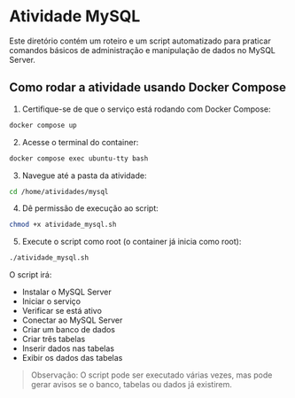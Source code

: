 
# Atividade MySQL

Este diretório contém um roteiro e um script automatizado para praticar comandos básicos de administração e manipulação de dados no MySQL Server.

## Como rodar a atividade usando Docker Compose

1. Certifique-se de que o serviço está rodando com Docker Compose:

```bash
docker compose up
```

2. Acesse o terminal do container:

```bash
docker compose exec ubuntu-tty bash
```

3. Navegue até a pasta da atividade:

```bash
cd /home/atividades/mysql
```

4. Dê permissão de execução ao script:

```bash
chmod +x atividade_mysql.sh
```

5. Execute o script como root (o container já inicia como root):

```bash
./atividade_mysql.sh
```

O script irá:
- Instalar o MySQL Server
- Iniciar o serviço
- Verificar se está ativo
- Conectar ao MySQL Server
- Criar um banco de dados
- Criar três tabelas
- Inserir dados nas tabelas
- Exibir os dados das tabelas

> Observação: O script pode ser executado várias vezes, mas pode gerar avisos se o banco, tabelas ou dados já existirem.
